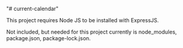 "# current-calendar" 

This project requires Node JS to be installed with ExpressJS.

Not included, but needed for this project currently is node_modules, package.json, package-lock.json.
